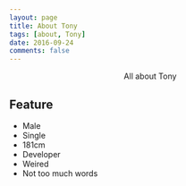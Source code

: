 ```yaml
---
layout: page
title: About Tony
tags: [about, Tony]
date: 2016-09-24
comments: false
---
```

    
<center>All about Tony</center>

## Feature
* Male
* Single
* 181cm
* Developer
* Weired
* Not too much words